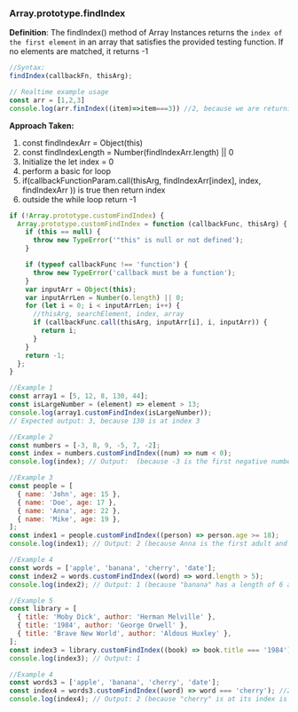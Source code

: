 ### Array.prototype.findIndex

**Definition**: The findIndex() method of Array Instances returns the `index of the first element` in an array that satisfies the provided testing function.
If no elements are matched, it returns -1

```js
//Syntax:
findIndex(callbackFn, thisArg);
```

```js
// Realtime example usage
const arr = [1,2,3]
console.log(arr.finIndex((item)=>item===3)) //2, because we are returning index
```

<strong>Approach Taken:</strong>

1. const findIndexArr = Object(this)
2. const findIndexLength = Number(findIndexArr.length) || 0
3. Initialize the let index = 0
4. perform a basic for loop
5. if(callbackFunctionParam.call(thisArg, findIndexArr[index], index, findIndexArr )) is true then return index
6. outside the while loop return -1

```js
if (!Array.prototype.customFindIndex) {
  Array.prototype.customFindIndex = function (callbackFunc, thisArg) {
    if (this == null) {
      throw new TypeError('"this" is null or not defined');
    }

    if (typeof callbackFunc !== 'function') {
      throw new TypeError('callback must be a function');
    }
    var inputArr = Object(this);
    var inputArrLen = Number(o.length) || 0;
    for (let i = 0; i < inputArrLen; i++) {
      //thisArg, searchElement, index, array
      if (callbackFunc.call(thisArg, inputArr[i], i, inputArr)) {
        return i;
      }
    }
    return -1;
  };
}

//Example 1
const array1 = [5, 12, 8, 130, 44];
const isLargeNumber = (element) => element > 13;
console.log(array1.customFindIndex(isLargeNumber));
// Expected output: 3, because 130 is at index 3

//Example 2
const numbers = [-3, 8, 9, -5, 7, -2];
const index = numbers.customFindIndex((num) => num < 0);
console.log(index); // Output:  (because -3 is the first negative number and its index is 0)

//Example 3
const people = [
  { name: 'John', age: 15 },
  { name: 'Doe', age: 17 },
  { name: 'Anna', age: 22 },
  { name: 'Mike', age: 19 },
];
const index1 = people.customFindIndex((person) => person.age >= 18);
console.log(index1); // Output: 2 (because Anna is the first adult and her index is 2)

//Example 4
const words = ['apple', 'banana', 'cherry', 'date'];
const index2 = words.customFindIndex((word) => word.length > 5);
console.log(index2); // Output: 1 (because "banana" has a length of 6 and its index is 1)

//Example 5
const library = [
  { title: 'Moby Dick', author: 'Herman Melville' },
  { title: '1984', author: 'George Orwell' },
  { title: 'Brave New World', author: 'Aldous Huxley' },
];
const index3 = library.customFindIndex((book) => book.title === '1984');
console.log(index3); // Output: 1

//Example 4
const words3 = ['apple', 'banana', 'cherry', 'date'];
const index4 = words3.customFindIndex((word) => word === 'cherry'); //2
console.log(index4); // Output: 2 (because "cherry" is at its index is 2)
```
